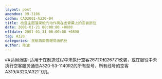 ```yaml
---
layout: post
amendno: 39-3106
cadno: CAD2001-A320-04
title: 检查主起落架舱门动作筒在龙骨粱上的安装部位
date: 2001-01-21 00:00:00 +0800
effdate: 2001-01-31 00:00:00 +0800
tag: A320
categories: 民航西南管理局适航处
author: 陈波
---
```


##适用范围:
适用于在制造过程中未执行空客26720和26721改装，或在服役中未执行空客服务通告A320-53-1140R2的所有型号、所有线号的空客A319/A320/A321飞机。

